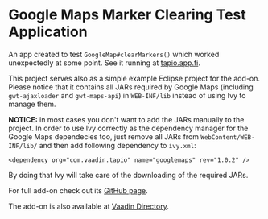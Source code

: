 # Google Maps Marker Clearing Test Application #

An app created to test `GoogleMap#clearMarkers()` which worked unexpectedly at some point. See it running at [tapio.app.fi](http://tapio.app.fi/googlemaps-clearmarkers-test/).

This project serves also as a simple example Eclipse project for the add-on. Please notice that it contains all JARs required by Google Maps (including `gwt-ajaxloader` and `gwt-maps-api`) in `WEB-INF/lib` instead of using Ivy to manage them. 

**NOTICE:** in most cases you don't want to add the JARs manually to the project. In order to use Ivy correctly as the dependency manager for the Google Maps dependecies too, just remove all JARs from `WebContent/WEB-INF/lib/` and then add following dependency to `ivy.xml`:

    <dependency org="com.vaadin.tapio" name="googlemaps" rev="1.0.2" />

By doing that Ivy will take care of the downloading of the required JARs.

For full add-on check out its [GitHub page](https://github.com/tjkaal/GoogleMapsVaadin7). 

The add-on is also available at [Vaadin Directory](https://vaadin.com/directory#!addon/googlemaps-add-on).
